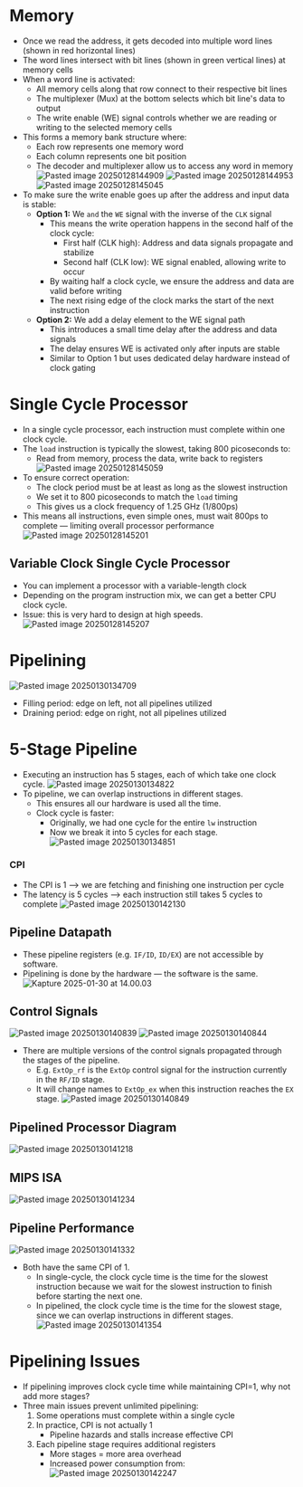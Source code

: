 # Memory
* Once we read the address, it gets decoded into multiple word lines (shown in red horizontal lines)
* The word lines intersect with bit lines (shown in green vertical lines) at memory cells
* When a word line is activated:
	* All memory cells along that row connect to their respective bit lines
	* The multiplexer (Mux) at the bottom selects which bit line's data to output
	* The write enable (WE) signal controls whether we are reading or writing to the selected memory cells
* This forms a memory bank structure where:
	* Each row represents one memory word
	* Each column represents one bit position
	* The decoder and multiplexer allow us to access any word in memory
![Pasted image 20250128144909](attachments/Pasted%20image%2020250128144909.png)
![Pasted image 20250128144953](attachments/Pasted%20image%2020250128144953.png)
![Pasted image 20250128145045](attachments/Pasted%20image%2020250128145045.png)
* To make sure the write enable goes up after the address and input data is stable:
	* **Option 1:** We `and` the `WE` signal with the inverse of the `CLK` signal
		* This means the write operation happens in the second half of the clock cycle:
			* First half (CLK high): Address and data signals propagate and stabilize
			* Second half (CLK low): WE signal enabled, allowing write to occur
		* By waiting half a clock cycle, we ensure the address and data are valid before writing
		* The next rising edge of the clock marks the start of the next instruction
	* **Option 2:** We add a delay element to the WE signal path
		* This introduces a small time delay after the address and data signals
		* The delay ensures WE is activated only after inputs are stable
		* Similar to Option 1 but uses dedicated delay hardware instead of clock gating

# Single Cycle Processor
* In a single cycle processor, each instruction must complete within one clock cycle.
* The `load` instruction is typically the slowest, taking 800 picoseconds to:
	* Read from memory, process the data, write back to registers
![Pasted image 20250128145059](attachments/Pasted%20image%2020250128145059.png)
* To ensure correct operation:
	* The clock period must be at least as long as the slowest instruction
	* We set it to 800 picoseconds to match the `load` timing
	* This gives us a clock frequency of 1.25 GHz (1/800ps)
* This means all instructions, even simple ones, must wait 800ps to complete — limiting overall processor performance
![Pasted image 20250128145201](attachments/Pasted%20image%2020250128145201.png)

## Variable Clock Single Cycle Processor
* You can implement a processor with a variable-length clock
* Depending on the program instruction mix, we can get a better CPU clock cycle.
* Issue: this is very hard to design at high speeds.
![Pasted image 20250128145207](attachments/Pasted%20image%2020250128145207.png)

# Pipelining
![Pasted image 20250130134709](attachments/Pasted%20image%2020250130134709.png)
* Filling period: edge on left, not all pipelines utilized
* Draining period: edge on right, not all pipelines utilized

# 5-Stage Pipeline
* Executing an instruction has 5 stages, each of which take one clock cycle.
![Pasted image 20250130134822](attachments/Pasted%20image%2020250130134822.png)
* To pipeline, we can overlap instructions in different stages.
	* This ensures all our hardware is used all the time.
	* Clock cycle is faster:
		* Originally, we had one cycle for the entire `lw` instruction
		* Now we break it into 5 cycles for each stage.
![Pasted image 20250130134851](attachments/Pasted%20image%2020250130134851.png)

### CPI
* The CPI is 1 ⟶ we are fetching and finishing one instruction per cycle
* The latency is 5 cycles ⟶ each instruction still takes 5 cycles to complete
![Pasted image 20250130142130](attachments/Pasted%20image%2020250130142130.png)

## Pipeline Datapath
* These pipeline registers (e.g. `IF/ID`, `ID/EX`) are not accessible by software.
* Pipelining is done by the hardware — the software is the same.
![Kapture 2025-01-30 at 14.00.03](attachments/Kapture%202025-01-30%20at%2014.00.03.gif)

## Control Signals
![Pasted image 20250130140839](attachments/Pasted%20image%2020250130140839.png)
![Pasted image 20250130140844](attachments/Pasted%20image%2020250130140844.png)
* There are multiple versions of the control signals propagated through the stages of the pipeline.
	* E.g. `ExtOp_rf` is the `ExtOp` control signal for the instruction currently in the `RF/ID` stage.
	* It will change names to `ExtOp_ex` when this instruction reaches the `EX` stage.
![Pasted image 20250130140849](attachments/Pasted%20image%2020250130140849.png)

## Pipelined Processor Diagram
![Pasted image 20250130141218](attachments/Pasted%20image%2020250130141218.png)

## MIPS ISA
![Pasted image 20250130141234](attachments/Pasted%20image%2020250130141234.png)

## Pipeline Performance
![Pasted image 20250130141332](attachments/Pasted%20image%2020250130141332.png)
* Both have the same CPI of 1.
	* In single-cycle, the clock cycle time is the time for the slowest instruction because we wait for the slowest instruction to finish before starting the next one.
	* In pipelined, the clock cycle time is the time for the slowest stage, since we can overlap instructions in different stages.
![Pasted image 20250130141354](attachments/Pasted%20image%2020250130141354.png)

# Pipelining Issues
* If pipelining improves clock cycle time while maintaining CPI=1, why not add more stages?
* Three main issues prevent unlimited pipelining:
	1. Some operations must complete within a single cycle
	2. In practice, CPI is not actually 1
		* Pipeline hazards and stalls increase effective CPI
	3. Each pipeline stage requires additional registers
		* More stages = more area overhead
		* Increased power consumption from:
![Pasted image 20250130142247](attachments/Pasted%20image%2020250130142247.png)
